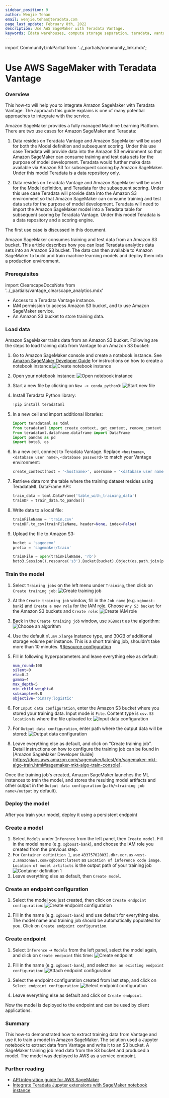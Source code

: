 ```yaml
---
sidebar_position: 9
author: Wenjie Tehan
email: wenjie.tehan@teradata.com
page_last_update: February 8th, 2022
description: Use AWS SageMaker with Teradata Vantage.
keywords: [data warehouses, compute storage separation, teradata, vantage, cloud data platform, object storage, business intelligence, enterprise analytics, ai, artificial intelligence, aws sagemaker.]
---
```


import CommunityLinkPartial from '../_partials/community_link.mdx';

# Use AWS SageMaker with Teradata Vantage


### Overview

This how-to will help you to integrate Amazon SageMaker with Teradata Vantage. The approach this guide explains is one of many potential approaches to integrate with the service.

Amazon SageMaker provides a fully managed Machine Learning Platform. There are two use cases for Amazon SageMaker and Teradata:

1.	Data resides on Teradata Vantage and Amazon SageMaker will be used for both the Model definition and subsequent scoring. Under this use case Teradata will provide data into the Amazon S3 environment so that Amazon SageMaker can consume training and test data sets for the purpose of model development. Teradata would further make data available via Amazon S3 for subsequent scoring by Amazon SageMaker. Under this model Teradata is a data repository only.

2.	Data resides on Teradata Vantage and Amazon SageMaker will be used for the Model definition, and Teradata for the subsequent scoring. Under this use case Teradata will provide data into the Amazon S3 environment so that Amazon SageMaker can consume training and test data sets for the purpose of model development. Teradata will need to import the Amazon SageMaker model into a Teradata table for subsequent scoring by Teradata Vantage. Under this model Teradata is a data repository and a scoring engine.

The first use case is discussed in this document.

Amazon SageMaker consumes training and test data from an Amazon S3 bucket. This article describes how you can load Teradata analytics data sets into an Amazon S3 bucket. The data can then available to Amazon SageMaker to build and train machine learning models and deploy them into a production environment.


### Prerequisites

import ClearscapeDocsNote from '../_partials/vantage_clearscape_analytics.mdx'

* Access to a Teradata Vantage instance.
  <ClearscapeDocsNote />
* IAM permission to access Amazon S3 bucket, and to use Amazon SageMaker service.
* An Amazon S3 bucket to store training data.

### Load data

Amazon SageMaker trains data from an Amazon S3 bucket. Following are the steps to load training data from Vantage to an Amazon S3 bucket:

1.	Go to Amazon SageMaker console and create a notebook instance. See [Amazon SageMaker Developer Guide](https://docs.aws.amazon.com/sagemaker/latest/dg/gs-setup-working-env.html) for instructions on how to create a notebook instance:![Create notebook instance](../cloud-guides/images/sagemaker-with-teradata-vantage/create.notebook.png)

2.	Open your notebook instance:
![Open notebook instance](../cloud-guides/images/sagemaker-with-teradata-vantage/open.notebook.instance.png)

3. Start a new file by clicking on `New -> conda_python3`:
![Start new file](../cloud-guides/images/sagemaker-with-teradata-vantage/start.new.file.png)

4. Install Teradata Python library:
    ``` python
    !pip install teradataml
    ```

5. In a new cell and import additional libraries:
    ``` python
    import teradataml as tdml
    from teradataml import create_context, get_context, remove_context
    from teradataml.dataframe.dataframe import DataFrame
    import pandas as pd
    import boto3, os
    ```

6. In a new cell, connect to Teradata Vantage. Replace `<hostname>`, `<database user name>`, `<database password>` to match your Vantage environment:
    ``` python
    create_context(host = '<hostname>', username = '<database user name>', password = '<database password>')
    ```

7. Retrieve data rom the table where the training dataset resides using TeradataML DataFrame API:
    ``` python
    train_data = tdml.DataFrame('table_with_training_data')
    trainDF = train_data.to_pandas()
    ```

8. Write data to a local file:
    ``` python
    trainFileName = 'train.csv'
    trainDF.to_csv(trainFileName, header=None, index=False)
    ```

9. Upload the file to Amazon S3:
    ``` python , id="sagemaker_first_usage", role="content-editable emits-gtm-events
    bucket = 'sagedemo'
    prefix = 'sagemaker/train'

    trainFile = open(trainFileName, 'rb')
    boto3.Session().resource('s3').Bucket(bucket).Object(os.path.join(prefix, localFile)).upload_fileobj(trainFile)
    ```

### Train the model

1. Select `Training jobs` on the left menu under `Training`, then click on `Create training job`:
![Create training job](../cloud-guides/images/sagemaker-with-teradata-vantage/create.training.job.png)

2. At the `Create training job` window, fill in the `Job name` (e.g. `xgboost-bank`) and `Create a new role` for the IAM role. Choose `Any S3 bucket` for the Amazon S3 buckets and `Create role`:
![Create IAM role](../cloud-guides/images/sagemaker-with-teradata-vantage/create.iam.role.png)

3. Back in the `Create training job` window, use `XGBoost` as the algorithm:
![Choose an algorithm](../cloud-guides/images/sagemaker-with-teradata-vantage/choose.an.algorithm.png)

4. Use the default `ml.m4.xlarge` instance type, and 30GB of additional storage volume per instance. This is a short training job, shouldn't take more than 10 minutes.
![[Resource configuration](../cloud-guides/images/sagemaker-with-teradata-vantage/resource.configuration.png)

5. Fill in following hyperparameters and leave everything else as default:
    ```bash
    num_round=100
    silent=0
    eta=0.2
    gamma=4
    max_depth=5
    min_child_weight=6
    subsample=0.8
    objective='binary:logistic'
    ```

6. For `Input data configuration`, enter the Amazon S3 bucket where you stored your training data. Input mode is `File`. Content type is `csv`. `S3 location` is where the file uploaded to:
![Input data configuration](../cloud-guides/images/sagemaker-with-teradata-vantage/input.data.configuration.png)

7. For `Output data configuration`, enter path where the output data will be stored:
![Output data configuration](../cloud-guides/images/sagemaker-with-teradata-vantage/output.data.configuration.png)

8. Leave everything else as default, and click on “Create training job”. Detail instructions on how to configure the training job can be found in [Amazon SageMaker Developer Guide](https://docs.aws.amazon.com/sagemaker/latest/dg/sagemaker-mkt-algo-train.html#sagemaker-mkt-algo-train-console].

Once the training job's created, Amazon SageMaker launches the ML instances to train the model, and stores the resulting model artifacts and other output in the `Output data configuration` (`path/<training job name>/output` by default).

### Deploy the model

After you train your model, deploy it using a persistent endpoint

### Create a model

1. Select `Models` under `Inference` from the left panel, then `Create model`. Fill in the model name (e.g. `xgboost-bank`), and choose the IAM role you created from the previous step.
2.	For `Container definition 1`, use `433757028032.dkr.ecr.us-west-2.amazonaws.com/xgboost:latest` as `Location of inference code image`. `Location of model artifacts` is the output path of your training job
![Container definition 1](../cloud-guides/images/sagemaker-with-teradata-vantage/container.definition.1.png)
3. Leave everything else as default, then `Create model`.

### Create an endpoint configuration

1. Select the model you just created, then click on `Create endpoint configuration`:
![Create endpoint configuration](../cloud-guides/images/sagemaker-with-teradata-vantage/create.endpoint.configuration.png)

2. Fill in the name (e.g. `xgboost-bank`) and use default for everything else. The model name and training job should be automatically populated for you. Click on `Create endpoint configuration`.

### Create endpoint

1. Select `Inference` -> `Models` from the left panel, select the model again, and click on `Create endpoint` this time:
![Create endpoint](../cloud-guides/images/sagemaker-with-teradata-vantage/create.endpoint.png)

2. Fill in the name (e.g. `xgboost-bank`), and select `Use an existing endpoint configuration`:
![Attach endpoint configuration](../cloud-guides/images/sagemaker-with-teradata-vantage/attach.endpoint.configuration.png)

3. Select the endpoint configuration created from last step, and click on `Select endpoint configuration`:
![Select endpoint configuration](../cloud-guides/images/sagemaker-with-teradata-vantage/select.endpoint.configuration.png)

4. Leave everything else as default and click on `Create endpoint`.

Now the model is deployed to the endpoint and can be used by client applications.

### Summary

This how-to demonstrated how to extract training data from Vantage and use it to train a model in Amazon SageMaker. The solution used a Jupyter notebook to extract data from Vantage and write it to an S3 bucket. A SageMaker training job read data from the S3 bucket and produced a model. The model was deployed to AWS as a service endpoint.

### Further reading
* [API integration guide for AWS SageMaker](https://docs.teradata.com/r/Enterprise_IntelliFlex_VMware/Teradata-VantageTM-API-Integration-Guide-for-Cloud-Machine-Learning/Amazon-Web-Services)
* [Integrate Teradata Jupyter extensions with SageMaker notebook instance](../analyze-data/integrate-teradata-jupyter-extensions-with-sagemaker.md)


<CommunityLinkPartial />

